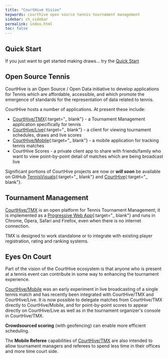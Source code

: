 ```yaml
---
title: "CourtHive Vision"
keywords: courthive open source tennis tournament management
sidebar: ch_sidebar
permalink: index.html
toc: false
---
```


## Quick Start

If you just want to get started making draws... try the [Quick Start](tmx_quick_start.html)

## Open Source Tennis

CourtHive is an Open Source / Open Data initiative to develop applications for Tennis which are affordable, accessible, and which promote the emergence of standards for the representation of data related to tennis.

CourtHive hosts a number of applications.  At present these include:
* [CourtHive/TMX](https://courthive.com/tmx){:target="_ blank"} - a Tournament Management application specifically for tennis
* [CourtHive/Live](https://courthive.com/Live){:target="_ blank"} - a client for viewing tournament schedules, draws and live scores
* [CourtHive/Mobile](https://courthive.com/mobile){:target="_ blank"} - a mobile application for tracking tennis matches
* CourtHive Scores - a private client app to share with friends/family who want to view point-by-point detail of matches which are being broadcast live

Significant portions of CourtHive projects are now or *__will soon__* be available on GitHub [TennisVisuals](https://github.com/TennisVisuals){:target="_ blank"} and [CourtHive](https://github.com/CourtHive){:target="_ blank"}.

## Tournament Management

[CourtHive/TMX](https://courthive.com/tmx) is an open platform for Tennis Tournament Management; it is implemented as a [Progressive Web App](https://en.wikipedia.org/wiki/Progressive_Web_Apps){:target="_ blank"} and runs in Chrome, Opera, Safari and Firefox, even when there is no internet connection.

TMX is designed to work standalone or to integrate with existing player registration, rating and ranking systems.

## Eyes On Court

Part of the vision of the CourtHive ecosystem is that anyone who is present at a tennis event can contribute in some way to enhancing the tournament experience.  

[CourtHive/Mobile](https://courthive.com/mobile) was an early experiment in live broadcasting of a single tennis match and has recently been integrated with CourtHive/TMX and CourtHive/Live.  It is now possible to delegate matches from CourtHive/TMX directly to CourtHive/Mobile, and for point-by-point scores to appear directly on CourtHive/Live as well as in the tournament organizer's console in CourtHive/TMX.

__Crowdsourced scoring__ (with geofencing) can enable more efficient scheduling.

The __Mobile Referee__ capabilities of [CourtHive/TMX](https://courthive.com/tmx) are also intended to allow tournament managers and referees to spend less time in their offices and more time court side.

